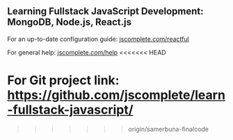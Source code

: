 ## Learning Fullstack JavaScript Development: MongoDB, Node.js, React.js

For an up-to-date configuration guide: [jscomplete.com/reactful](https://jscomplete.com/reactful)

For general help: [jscomplete.com/help](https://jscomplete.com/help)
<<<<<<< HEAD

For Git project link: https://github.com/jscomplete/learn-fullstack-javascript/
=======
>>>>>>> origin/samerbuna-finalcode
